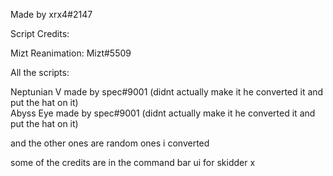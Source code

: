 Made by xrx4#2147

Script Credits:

Mizt Reanimation: Mizt#5509

All the scripts:

Neptunian V made by spec#9001 (didnt actually make it he converted it and put the hat on it)        
Abyss Eye made by spec#9001 (didnt actually make it he converted it and put the hat on it)

and the other ones are random ones i converted

some of the credits are in the command bar ui for skidder x
